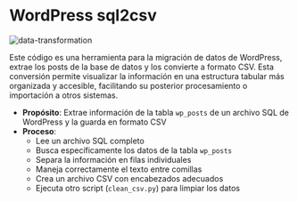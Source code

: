 # WordPress sql2csv

![data-transformation](https://github.com/user-attachments/assets/89f23bef-c5f6-4dab-b917-2497bf71aa2c)

Este código es una herramienta  para la migración de datos de WordPress, extrae los posts de la base de datos y los convierte a formato CSV. Esta conversión permite visualizar la información en una estructura tabular más organizada y accesible, facilitando su posterior procesamiento o importación a otros sistemas.

- **Propósito**: Extrae información de la tabla `wp_posts` de un archivo SQL de WordPress y la guarda en formato CSV
- **Proceso**:
  - Lee un archivo SQL completo
  - Busca específicamente los datos de la tabla `wp_posts`
  - Separa la información en filas individuales
  - Maneja correctamente el texto entre comillas
  - Crea un archivo CSV con encabezados adecuados
  - Ejecuta otro script (`clean_csv.py`) para limpiar los datos
